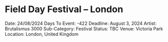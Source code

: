 # Field Day Festival – London

Date: 24/08/2024
Days To Event: -422
Deadline: August 3, 2024
Artist: Brutalismus 3000
Sub-Category: Festival
Status: TBC
Venue: Victoria Park
Location: London, United Kingdom